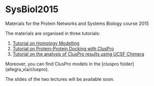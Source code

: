 # SysBiol2015
Materials for the Protein Networks and Systems Biology course 2015

The materials are organised in three tutorials:
1. [Tutorial on Homology Modelling](allegra_via/tutorial_on_homology_modelling.md)
2. [Tutorial on Protein-Protein Docking with ClusPro](tutorial_on_protein_docking.md)
3. [Tutorial on the analysis of ClusPro results using UCSF Chimera](tutorial_on_docking_results_using_chimera.md)

Moreover, you can find ClusPro models in the [cluspro folder] (allegra_via/cluspro).

The slides of the two lectures will be available soon.
